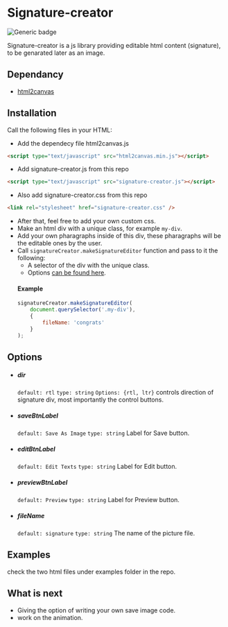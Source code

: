 # Signature-creator
![Generic badge](https://img.shields.io/badge/status-beta-blue.svg)

Signature-creator is a js library providing editable html content (signature), to be genarated later as an image.

## Dependancy
* [html2canvas](https://github.com/niklasvh/html2canvas)

## Installation
Call the following files in your HTML:
* Add the dependecy file html2canvas.js
```html
<script type="text/javascript" src="html2canvas.min.js"></script>
```
* Add signature-creator.js from this repo
```html
<script type="text/javascript" src="signature-creator.js"></script>
```
* Also add signature-creator.css from this repo
```html
<link rel="stylesheet" href="signature-creator.css" />
```
* After that, feel free to add your own custom css.
* Make an html div with a unique class, for example `my-div`.
* Add your own pharagraphs inside of this div, these pharagraphs will be the editable ones by the user.
* Call `signatureCreator.makeSignatureEditor` function and pass to it the following:
    * A selector of the div with the unique class.
    * Options [can be found here](#Options).
    #### Example
    ```javascript
    signatureCreator.makeSignatureEditor(
        document.querySelector('.my-div'),
        {
            fileName: 'congrats'
        }
    );
    ```


## Options
* ##### dir
    `default: rtl` `type: string` `Options: {rtl, ltr}`
    controls direction of signature div, most importantly the control buttons.

* ##### saveBtnLabel
    `default: Save As Image` `type: string`
    Label for Save button.

* ##### editBtnLabel
    `default: Edit Texts` `type: string`
    Label for Edit button.

* ##### previewBtnLabel
    `default: Preview` `type: string`
    Label for Preview button.

* ##### fileName
    `default: signature` `type: string`
    The name of the picture file.

## Examples
check the two html files under examples folder in the repo.


 ## What is next
* Giving the option of writing your own save image code.
* work on the animation.
